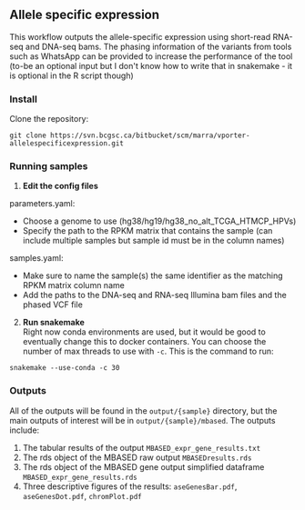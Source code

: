 
## Allele specific expression
This workflow outputs the allele-specific expression using short-read RNA-seq and DNA-seq bams. The phasing information of the variants from tools such as WhatsApp can be provided to increase the performance of the tool (to-be an optional input but I don't know how to write that in snakemake - it is optional in the R script though)

### Install
Clone the repository:

```
git clone https://svn.bcgsc.ca/bitbucket/scm/marra/vporter-allelespecificexpression.git
```

### Running samples
1. **Edit the config files** <br />

parameters.yaml: <br />
- Choose a genome to use (hg38/hg19/hg38_no_alt_TCGA_HTMCP_HPVs)
- Specify the path to the RPKM matrix that contains the sample (can include multiple samples but sample id must be in the column names)

samples.yaml: <br />
- Make sure to name the sample(s) the same identifier as the matching RPKM matrix column name
- Add the paths to the DNA-seq and RNA-seq Illumina bam files and the phased VCF file 

2. **Run snakemake** <br />
Right now conda environments are used, but it would be good to eventually change this to docker containers. You can choose the number of max threads to use with `-c`. This is the command to run:

```
snakemake --use-conda -c 30
```

### Outputs
All of the outputs will be found in the `output/{sample}` directory, but the main outputs of interest will be in `output/{sample}/mbased`. The outputs include:
1. The tabular results of the output `MBASED_expr_gene_results.txt`
2. The rds object of the MBASED raw output `MBASEDresults.rds`
3. The rds object of the MBASED gene output simplified dataframe `MBASED_expr_gene_results.rds`
4. Three descriptive figures of the results: `aseGenesBar.pdf`, `aseGenesDot.pdf`, `chromPlot.pdf` 
